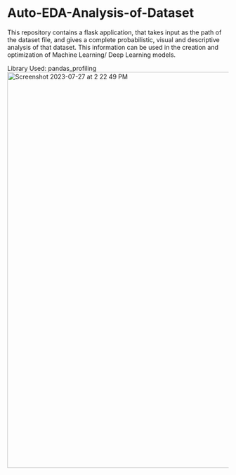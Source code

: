 # Auto-EDA-Analysis-of-Dataset

This repository contains a flask application, that takes input as the path of the dataset file, and gives a complete probabilistic, visual and descriptive analysis of that dataset. This information can be used in the creation and optimization of Machine Learning/ Deep Learning models.

Library Used: pandas_profiling
<img width="903" alt="Screenshot 2023-07-27 at 2 22 49 PM" src="https://github.com/Delicate-Jerk/Analysis-of-dataset-through-eda/assets/75275801/c5e349e7-cd94-4069-adca-ae6967634063">

